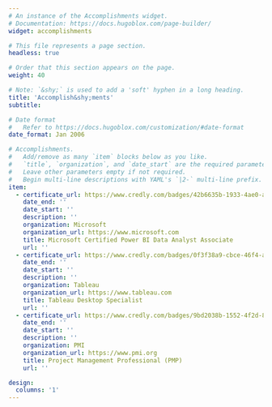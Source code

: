 ```yaml
---
# An instance of the Accomplishments widget.
# Documentation: https://docs.hugoblox.com/page-builder/
widget: accomplishments

# This file represents a page section.
headless: true

# Order that this section appears on the page.
weight: 40

# Note: `&shy;` is used to add a 'soft' hyphen in a long heading.
title: 'Accomplish&shy;ments'
subtitle:

# Date format
#   Refer to https://docs.hugoblox.com/customization/#date-format
date_format: Jan 2006

# Accomplishments.
#   Add/remove as many `item` blocks below as you like.
#   `title`, `organization`, and `date_start` are the required parameters.
#   Leave other parameters empty if not required.
#   Begin multi-line descriptions with YAML's `|2-` multi-line prefix.
item:
  - certificate_url: https://www.credly.com/badges/42b6635b-1933-4ae0-aafe-1e61fb5f9da1
    date_end: ''
    date_start: ''
    description: ''
    organization: Microsoft
    organization_url: https://www.microsoft.com
    title: Microsoft Certified Power BI Data Analyst Associate
    url: ''
  - certificate_url: https://www.credly.com/badges/0f3f38a9-cbce-46f4-acf7-31569d61447d
    date_end: ''
    date_start: ''
    description: ''
    organization: Tableau
    organization_url: https://www.tableau.com
    title: Tableau Desktop Specialist
    url: ''
  - certificate_url: https://www.credly.com/badges/9bd2038b-1552-4f2d-8531-0de0a47641ef
    date_end: ''
    date_start: ''
    description: ''
    organization: PMI
    organization_url: https://www.pmi.org
    title: Project Management Professional (PMP)
    url: ''

design:
  columns: '1'
---
```

